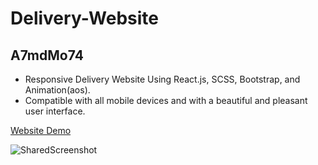 # Delivery-Website

## A7mdMo74

- Responsive Delivery Website Using React.js, SCSS, Bootstrap, and Animation(aos).
- Compatible with all mobile devices and with a beautiful and pleasant user interface.

[Website Demo](https://delivery-website-a7mdmo74.vercel.app/)

![SharedScreenshot](https://user-images.githubusercontent.com/68064222/176208376-516dcafc-d5fa-4f57-9b04-ebdc73f4c9c4.jpg)
